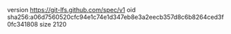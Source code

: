 version https://git-lfs.github.com/spec/v1
oid sha256:a06d7560520cfc94e1c74e1d347eb8e3a2eecb357d8c6b8264ced3f0fc341808
size 2120
